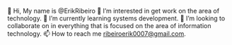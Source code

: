 👋 Hi, My name is @ErikRibeiro
👀 I’m interested in get work on the area of technology.
🌱 I’m currently learning systems development.
💞️ I’m looking to collaborate on in everything that is focused on the area of information technology.
📫 How to reach me ribeiroerik0007@gmail.com.

<!---
ErikRibeiro/ErikRibeiro is a ✨ special ✨ repository because its `README.md` (this file) appears on your GitHub profile.
You can click the Preview link to take a look at your changes.
--->
